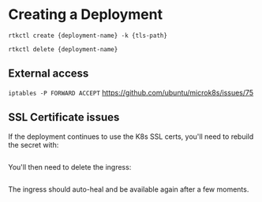 # Creating a Deployment 

`rtkctl create {deployment-name} -k {tls-path}`

`rtkctl delete {deployment-name}`

## External access

`iptables -P FORWARD ACCEPT`
https://github.com/ubuntu/microk8s/issues/75

## SSL Certificate issues

If the deployment continues to use the K8s SSL certs, you'll need to rebuild the secret with:

```bash

```

You'll then need to delete the ingress:

```bash

```

The ingress should auto-heal and be available again after a few moments.

